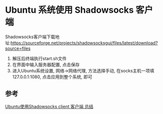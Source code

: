 # Ubuntu 系统使用 Shadowsocks 客户端

Shadowsocks客户端下载地址:https://sourceforge.net/projects/shadowsocksgui/files/latest/download?source=files

1. 解压后终端执行start.sh文件
1. 在界面中输入服务器配置, 点击保存
1. 进入Ubuntu系统设置, 网络->网络代理, 方法选择手动, 在socks主机一项填127.0.0.1:1080, 点击应用到整个系统, 即可

## 参考

[Ubuntu使用Shadowsocks client 客户端 总结](http://blog.csdn.net/u010027419/article/details/41944423)